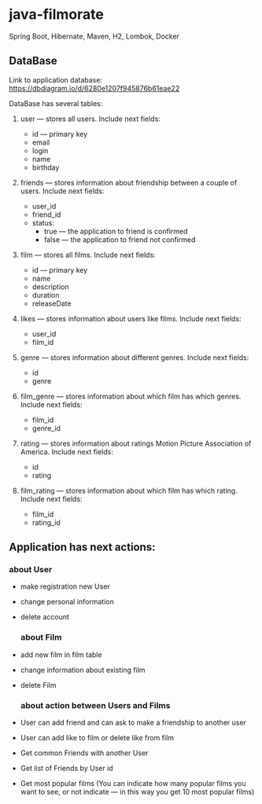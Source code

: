 # java-filmorate
Spring Boot, Hibernate, Maven, H2, Lombok, Docker

## DataBase
Link to application database: https://dbdiagram.io/d/6280e1207f945876b61eae22

DataBase has several tables:
1. user — stores all users. Include next fields:
   * id — primary key
   * email
   * login
   * name
   * birthday
 
2. friends — stores information about friendship between a couple of users. Include next fields:
   * user_id
   * friend_id
   * status: 
     - true — the application to friend is confirmed
     - false — the application to friend  not confirmed

3. film — stores all films. Include next fields:
   * id — primary key
   * name 
   * description 
   * duration
   * releaseDate
  
4. likes — stores information about users like films.  Include next fields:
   * user_id 
   * film_id

5. genre — stores information about different genres. Include next fields:
   * id
   * genre

6. film_genre — stores information about which  film has which genres. Include next fields:
   * film_id
   * genre_id
  
7. rating — stores information about ratings Motion Picture Association of America. Include next fields:
   * id
   * rating

8. film_rating — stores information about which film has which rating. Include next fields:
   * film_id
   * rating_id

## Application has next actions: 
  ### about User
- make registration new User
- change personal information
- delete account
  ### about Film
- add new film in film table
- change information about existing film
- delete Film

  ### about action between Users and Films
- User can add friend and can ask to make a friendship to another user
- User can add like to film or delete like from film
- Get common Friends with another User
- Get list of Friends by User id
- Get most popular films (You can indicate how many popular films you want to see, or not indicate — in this way you get 10 most popular films)



